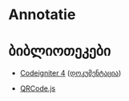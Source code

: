 # Annotatie
# ბიბლიოთეკები
- [Codeigniter 4](https://github.com/codeigniter4/CodeIgniter4) ([დოკუმენტაცია](https://codeigniter.com/user_guide/intro/index.html))
<!-- - [myth/auth](https://packagist.org/packages/myth/auth) ავტორიზააციის ბიბლიოთეკა ([დოკუმენტაცია](https://github.com/lonnieezell/myth-auth)) -->
- [QRCode.js](http://davidshimjs.github.io/qrcodejs/)